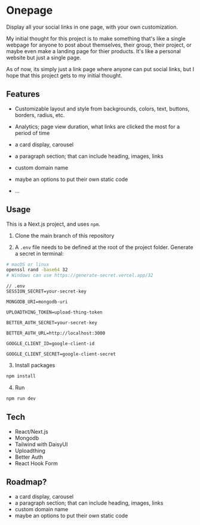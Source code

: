 # Onepage

Display all your social links in one page, with your own customization.

My initial thought for this project is to make something that's like a single webpage for anyone to post about themselves, their group, their project, or maybe even make a landing page for thier products. It's like a personal website but just a single page.

As of now, its simply just a link page where anyone can put social links, but I hope that this project gets to my initial thought.

## Features

- Customizable layout and style from backgrounds, colors, text, buttons, borders, radius, etc.
- Analytics; page view duration, what links are clicked the most for a period of time

- a card display, carousel
- a paragraph section; that can include heading, images, links
- custom domain name
- maybe an options to put their own static code
- ...

## Usage

This is a Next.js project, and uses `npm`. <br/>

1. Clone the main branch of this repository

2. A `.env` file needs to be defined at the root of the project folder. Generate a secret in terminal:

```bash
# macOS or linux
openssl rand -base64 32
# Windows can use https://generate-secret.vercel.app/32
```

```env
// .env
SESSION_SECRET=your-secret-key

MONGODB_URI=mongodb-uri

UPLOADTHING_TOKEN=upload-thing-token

BETTER_AUTH_SECRET=your-secret-key

BETTER_AUTH_URL=http://localhost:3000

GOOGLE_CLIENT_ID=google-client-id

GOOGLE_CLIENT_SECRET=google-client-secret
```

3. Install packages

```bash
npm install
```

4. Run

```bash
npm run dev
```

## Tech

- React/Next.js
- Mongodb
- Tailwind with DaisyUI
- Uploadthing
- Better Auth
- React Hook Form

## Roadmap?

- a card display, carousel
- a paragraph section; that can include heading, images, links
- custom domain name
- maybe an options to put their own static code
